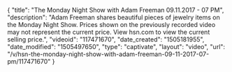 {
    "title": "The Monday Night Show with Adam Freeman 09.11.2017 - 07 PM",
    "description": "Adam Freeman shares beautiful pieces of jewelry items on the Monday Night Show.  Prices shown on the previously recorded video may not represent the current price. View hsn.com to view the current selling price.",
    "videoid": "117471670",
    "date_created": "1505181955",
    "date_modified": "1505497650",
    "type": "captivate",
    "layout": "video",
    "url": "\/v\/hsn-the-monday-night-show-with-adam-freeman-09-11-2017-07-pm\/117471670"
}